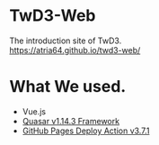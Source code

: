 # TwD3-Web
The introduction site of TwD3.   
https://atria64.github.io/twd3-web/
# What We used.
 - Vue.js
 - [Quasar v1.14.3 Framework](https://quasar.dev/)
 - [GitHub Pages Deploy Action v3.7.1](https://github.com/JamesIves/github-pages-deploy-action)
